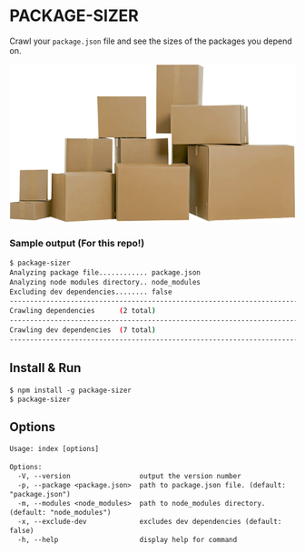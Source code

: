 # PACKAGE-SIZER

Crawl your `package.json` file and see the sizes of the packages you depend on.

![packages](./packages.png)

### Sample output (For this repo!)

``` bash
$ package-sizer
Analyzing package file............ package.json
Analyzing node modules directory.. node_modules
Excluding dev dependencies........ false
--------------------------------------------------------------------------------
Crawling dependencies      (2 total)
--------------------------------------------------------------------------------
Crawling dev dependencies  (7 total)
--------------------------------------------------------------------------------
```

## Install & Run

```
$ npm install -g package-sizer
$ package-sizer
```

## Options
```
Usage: index [options]

Options:
  -V, --version                 output the version number
  -p, --package <package.json>  path to package.json file. (default: "package.json")
  -m, --modules <node_modules>  path to node_modules directory. (default: "node_modules")
  -x, --exclude-dev             excludes dev dependencies (default: false)
  -h, --help                    display help for command
```